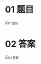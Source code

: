 # 01 题目

<img src="https://cvp.oss-cn-shanghai.aliyuncs.com/picgo/202403020915212.png" alt="01 题目" style="zoom: 67%;" />



# 02 答案

<img src="https://cvp.oss-cn-shanghai.aliyuncs.com/picgo/202403020915006.png" alt="02 答案" style="zoom:67%;" />